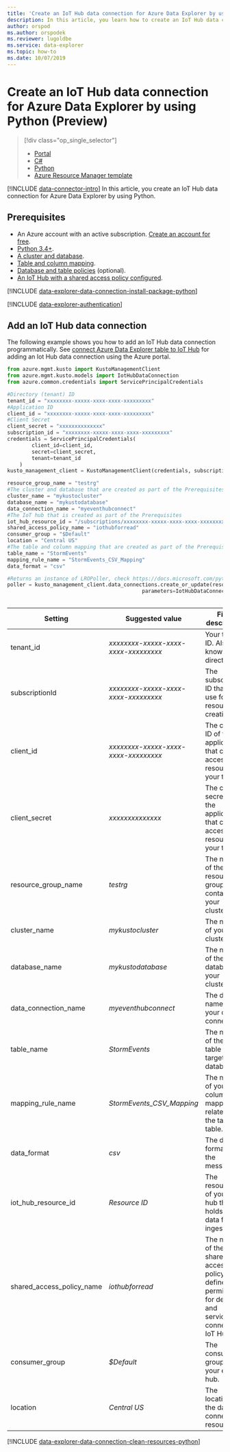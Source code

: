 ```yaml
---
title: 'Create an IoT Hub data connection for Azure Data Explorer by using Python'
description: In this article, you learn how to create an IoT Hub data connection for Azure Data Explorer by using Python.
author: orspod
ms.author: orspodek
ms.reviewer: lugoldbe
ms.service: data-explorer
ms.topic: how-to
ms.date: 10/07/2019
---
```


# Create an IoT Hub data connection for Azure Data Explorer by using Python (Preview)

> [!div class="op_single_selector"]
> * [Portal](ingest-data-iot-hub.md)
> * [C#](data-connection-iot-hub-csharp.md)
> * [Python](data-connection-iot-hub-python.md)
> * [Azure Resource Manager template](data-connection-iot-hub-resource-manager.md)

[!INCLUDE [data-connector-intro](includes/data-connector-intro.md)]
In this article, you create an IoT Hub data connection for Azure Data Explorer by using Python. 

## Prerequisites

* An Azure account with an active subscription. [Create an account for free](https://azure.microsoft.com/free/?ref=microsoft.com&utm_source=microsoft.com&utm_medium=docs&utm_campaign=visualstudio).
* [Python 3.4+](https://www.python.org/downloads/).
* [A cluster and database](create-cluster-database-python.md).
* [Table and column mapping](net-standard-ingest-data.md#create-a-table-on-your-test-cluster).
* [Database and table policies](database-table-policies-python.md) (optional).
* [An IoT Hub with a shared access policy configured](ingest-data-iot-hub.md#create-an-iot-hub).

[!INCLUDE [data-explorer-data-connection-install-package-python](includes/data-explorer-data-connection-install-package-python.md)]

[!INCLUDE [data-explorer-authentication](includes/data-explorer-authentication.md)]

## Add an IoT Hub data connection 

The following example shows you how to add an IoT Hub data connection programmatically. See [connect Azure Data Explorer table to IoT Hub](ingest-data-iot-hub.md#connect-azure-data-explorer-table-to-iot-hub) for adding an Iot Hub data connection using the Azure portal.

```Python
from azure.mgmt.kusto import KustoManagementClient
from azure.mgmt.kusto.models import IotHubDataConnection
from azure.common.credentials import ServicePrincipalCredentials

#Directory (tenant) ID
tenant_id = "xxxxxxxx-xxxxx-xxxx-xxxx-xxxxxxxxx"
#Application ID
client_id = "xxxxxxxx-xxxxx-xxxx-xxxx-xxxxxxxxx"
#Client Secret
client_secret = "xxxxxxxxxxxxxx"
subscription_id = "xxxxxxxx-xxxxx-xxxx-xxxx-xxxxxxxxx"
credentials = ServicePrincipalCredentials(
        client_id=client_id,
        secret=client_secret,
        tenant=tenant_id
    )
kusto_management_client = KustoManagementClient(credentials, subscription_id)

resource_group_name = "testrg"
#The cluster and database that are created as part of the Prerequisites
cluster_name = "mykustocluster"
database_name = "mykustodatabase"
data_connection_name = "myeventhubconnect"
#The IoT hub that is created as part of the Prerequisites
iot_hub_resource_id = "/subscriptions/xxxxxxxx-xxxxx-xxxx-xxxx-xxxxxxxxx/resourceGroups/xxxxxx/providers/Microsoft.Devices/IotHubs/xxxxxx";
shared_access_policy_name = "iothubforread"
consumer_group = "$Default"
location = "Central US"
#The table and column mapping that are created as part of the Prerequisites
table_name = "StormEvents"
mapping_rule_name = "StormEvents_CSV_Mapping"
data_format = "csv"

#Returns an instance of LROPoller, check https://docs.microsoft.com/python/api/msrest/msrest.polling.lropoller?view=azure-python
poller = kusto_management_client.data_connections.create_or_update(resource_group_name=resource_group_name, cluster_name=cluster_name, database_name=database_name, data_connection_name=data_connection_name,
                                            parameters=IotHubDataConnection(iot_hub_resource_id=iot_hub_resource_id, shared_access_policy_name=shared_access_policy_name, 
                                                                                consumer_group=consumer_group, table_name=table_name, location=location, mapping_rule_name=mapping_rule_name, data_format=data_format))
```

|**Setting** | **Suggested value** | **Field description**|
|---|---|---|
| tenant_id | *xxxxxxxx-xxxxx-xxxx-xxxx-xxxxxxxxx* | Your tenant ID. Also known as directory ID.|
| subscriptionId | *xxxxxxxx-xxxxx-xxxx-xxxx-xxxxxxxxx* | The subscription ID that you use for resource creation.|
| client_id | *xxxxxxxx-xxxxx-xxxx-xxxx-xxxxxxxxx* | The client ID of the application that can access resources in your tenant.|
| client_secret | *xxxxxxxxxxxxxx* | The client secret of the application that can access resources in your tenant. |
| resource_group_name | *testrg* | The name of the resource group containing your cluster.|
| cluster_name | *mykustocluster* | The name of your cluster.|
| database_name | *mykustodatabase* | The name of the target database in your cluster.|
| data_connection_name | *myeventhubconnect* | The desired name of your data connection.|
| table_name | *StormEvents* | The name of the target table in the target database.|
| mapping_rule_name | *StormEvents_CSV_Mapping* | The name of your column mapping related to the target table.|
| data_format | *csv* | The data format of the message.|
| iot_hub_resource_id | *Resource ID* | The resource ID of your IoT hub that holds the data for ingestion.|
| shared_access_policy_name | *iothubforread* | The name of the shared access policy that defines the permissions for devices and services to connect to IoT Hub. |
| consumer_group | *$Default* | The consumer group of your event hub.|
| location | *Central US* | The location of the data connection resource.|

[!INCLUDE [data-explorer-data-connection-clean-resources-python](includes/data-explorer-data-connection-clean-resources-python.md)]
